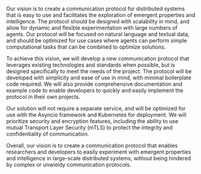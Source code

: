 Our vision is to create a communication protocol for distributed systems that is easy to use and facilitates the exploration of emergent properties and intelligence. The protocol should be designed with scalability in mind, and allow for dynamic and flexible experimentation with large numbers of agents. Our protocol will be focused on natural language and textual data, and should be optimized for use cases where agents can perform simple computational tasks that can be combined to optimize solutions.

To achieve this vision, we will develop a new communication protocol that leverages existing technologies and standards when possible, but is designed specifically to meet the needs of the project. The protocol will be developed with simplicity and ease of use in mind, with minimal boilerplate code required. We will also provide comprehensive documentation and example code to enable developers to quickly and easily implement the protocol in their own projects.

Our solution will not require a separate service, and will be optimized for use with the Asyncio framework and Kubernetes for deployment. We will prioritize security and encryption features, including the ability to use mutual Transport Layer Security (mTLS) to protect the integrity and confidentiality of communication.

Overall, our vision is to create a communication protocol that enables researchers and developers to easily experiment with emergent properties and intelligence in large-scale distributed systems, without being hindered by complex or unwieldy communication protocols.